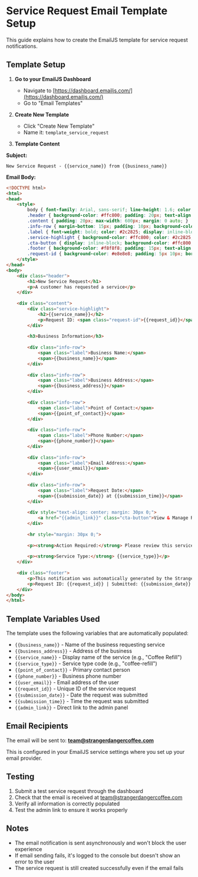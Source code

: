# Service Request Email Template Setup

This guide explains how to create the EmailJS template for service request notifications.

## Template Setup

1. **Go to your EmailJS Dashboard**
   - Navigate to [https://dashboard.emailjs.com/](https://dashboard.emailjs.com/)
   - Go to "Email Templates"

2. **Create New Template**
   - Click "Create New Template"
   - Name it: `template_service_request`

3. **Template Content**

**Subject:**
```
New Service Request - {{service_name}} from {{business_name}}
```

**Email Body:**
```html
<!DOCTYPE html>
<html>
<head>
    <style>
        body { font-family: Arial, sans-serif; line-height: 1.6; color: #333; margin: 0; padding: 0; }
        .header { background-color: #ffc800; padding: 20px; text-align: center; color: #2c2825; }
        .content { padding: 20px; max-width: 600px; margin: 0 auto; }
        .info-row { margin-bottom: 15px; padding: 10px; background-color: #f8f8f8; border-radius: 5px; }
        .label { font-weight: bold; color: #2c2825; display: inline-block; width: 150px; }
        .service-highlight { background-color: #ffc800; color: #2c2825; padding: 15px; border-radius: 8px; margin: 20px 0; text-align: center; }
        .cta-button { display: inline-block; background-color: #ffc800; color: #2c2825; padding: 12px 24px; text-decoration: none; border-radius: 5px; font-weight: bold; margin: 20px 0; }
        .footer { background-color: #f8f8f8; padding: 15px; text-align: center; font-size: 12px; color: #666; }
        .request-id { background-color: #e8e8e8; padding: 5px 10px; border-radius: 3px; font-family: monospace; }
    </style>
</head>
<body>
    <div class="header">
        <h1>New Service Request</h1>
        <p>A customer has requested a service</p>
    </div>
    
    <div class="content">
        <div class="service-highlight">
            <h2>{{service_name}}</h2>
            <p>Request ID: <span class="request-id">{{request_id}}</span></p>
        </div>
        
        <h3>Business Information</h3>
        
        <div class="info-row">
            <span class="label">Business Name:</span>
            <span>{{business_name}}</span>
        </div>
        
        <div class="info-row">
            <span class="label">Business Address:</span>
            <span>{{business_address}}</span>
        </div>
        
        <div class="info-row">
            <span class="label">Point of Contact:</span>
            <span>{{point_of_contact}}</span>
        </div>
        
        <div class="info-row">
            <span class="label">Phone Number:</span>
            <span>{{phone_number}}</span>
        </div>
        
        <div class="info-row">
            <span class="label">Email Address:</span>
            <span>{{user_email}}</span>
        </div>
        
        <div class="info-row">
            <span class="label">Request Date:</span>
            <span>{{submission_date}} at {{submission_time}}</span>
        </div>
        
        <div style="text-align: center; margin: 30px 0;">
            <a href="{{admin_link}}" class="cta-button">View & Manage Request</a>
        </div>
        
        <hr style="margin: 30px 0;">
        
        <p><strong>Action Required:</strong> Please review this service request and schedule the appropriate service visit.</p>
        
        <p><strong>Service Type:</strong> {{service_type}}</p>
    </div>
    
    <div class="footer">
        <p>This notification was automatically generated by the Stranger Danger Coffee service request system.</p>
        <p>Request ID: {{request_id}} | Submitted: {{submission_date}} at {{submission_time}}</p>
    </div>
</body>
</html>
```

## Template Variables Used

The template uses the following variables that are automatically populated:

- `{{business_name}}` - Name of the business requesting service
- `{{business_address}}` - Address of the business
- `{{service_name}}` - Display name of the service (e.g., "Coffee Refill")
- `{{service_type}}` - Service type code (e.g., "coffee-refill")
- `{{point_of_contact}}` - Primary contact person
- `{{phone_number}}` - Business phone number
- `{{user_email}}` - Email address of the user
- `{{request_id}}` - Unique ID of the service request
- `{{submission_date}}` - Date the request was submitted
- `{{submission_time}}` - Time the request was submitted
- `{{admin_link}}` - Direct link to the admin panel

## Email Recipients

The email will be sent to: **team@strangerdangercoffee.com**

This is configured in your EmailJS service settings where you set up your email provider.

## Testing

1. Submit a test service request through the dashboard
2. Check that the email is received at team@strangerdangercoffee.com
3. Verify all information is correctly populated
4. Test the admin link to ensure it works properly

## Notes

- The email notification is sent asynchronously and won't block the user experience
- If email sending fails, it's logged to the console but doesn't show an error to the user
- The service request is still created successfully even if the email fails

